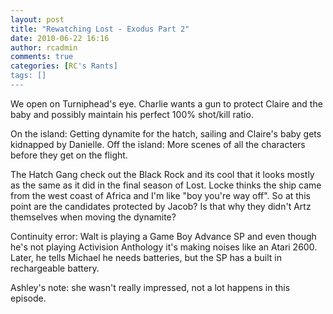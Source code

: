 ```yaml
---
layout: post
title: "Rewatching Lost - Exodus Part 2"
date: 2010-06-22 16:16
author: rcadmin
comments: true
categories: [RC's Rants]
tags: []
---
```

We open on Turniphead's eye. Charlie wants a gun to protect Claire and the baby and possibly maintain his perfect 100% shot/kill ratio. 

On the island: Getting dynamite for the hatch, sailing and Claire's baby gets kidnapped by Danielle.
Off the island: More scenes of all the characters before they get on the flight. 

The Hatch Gang check out the Black Rock and its cool that it looks mostly as the same as it did in the final season of Lost. Locke thinks the ship came from the west coast of Africa and I'm like "boy you're way off". So at this point are the candidates protected by Jacob? Is that why they didn't Artz themselves when moving the dynamite? 

Continuity error: Walt is playing a Game Boy Advance SP and even though he's not playing Activision Anthology it's making noises like an Atari 2600. Later, he tells Michael he needs batteries, but the SP has a built in rechargeable battery. 

Ashley's note: she wasn't really impressed, not a lot happens in this episode. 
